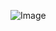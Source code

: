 ![Image](https://user-images.githubusercontent.com/andersonar12/carolina-spa-wordpress/master/screenshot.jpeg)


